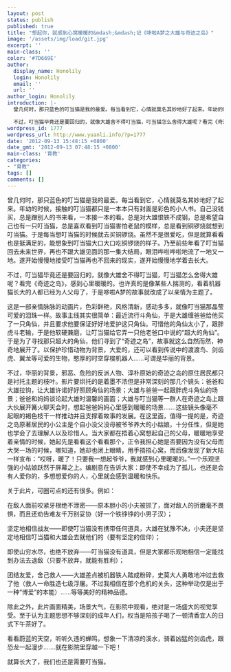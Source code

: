 ```yaml
---
layout: post
status: publish
published: true
title: "想起你，就感到心窝暖暖的&mdash;&mdash;记《哆啦A梦之大雄与奇迹之岛》"
image: '/assets/img/load/git.jpg'
excerpt: ''
main-class: ''
color: '#7D669E'
author:
  display_name: Honolily
  login: Honolily
  email: ''
  url: ''
author_login: Honolily
introduction: |-
  曾几何时，那只蓝色的叮当猫是我的最爱。每当看到它，心情就莫名其妙地好了起来。年幼的时候，接触的叮当猫都只是一本本只有封面是彩色的小人书。自己没钱买，总是蹭别人的书来看，一本接一本的看。总是对大雄恨铁不成钢，总是希望自己也有一只叮当猫，总是喜欢看到叮当猫害怕老鼠的模样，总是看到铜锣烧就想到叮当猫。于是每当想叮当猫的时候就去买铜锣烧。虽然不是很爱吃，但是就算看看也是挺满足的，能想象到叮当猫大口大口吃铜锣烧的样子。乃至前些年看了叮当猫回去未来世界，再也不跟大雄见面的那一集大结局，眼泪哗啦哗啦地流了一地又一地。遂开始慢慢地接受叮当猫再也不回来的现实，遂开始慢慢地学着去长大。

  不过，叮当猫毕竟还是要回归的，就像大雄舍不得叮当猫，叮当猫怎么舍得大雄呢？看完《奇迹之岛》，感到心里暖暖的。也许真的是像某些人揣测的，看着机器猫长大的人都已经为人父母了，于是哆啦A梦的故事就改成了以亲情为主题了。
wordpress_id: 1777
wordpress_url: http://www.yuanli.info/?p=1777
date: '2012-09-13 15:48:15 +0800'
date_gmt: '2012-09-13 07:48:15 +0800'
main-class: '育教'
categories:
- "育教"
tags: []
comments: []
---
```

曾几何时，那只蓝色的叮当猫是我的最爱。每当看到它，心情就莫名其妙地好了起来。年幼的时候，接触的叮当猫都只是一本本只有封面是彩色的小人书。自己没钱买，总是蹭别人的书来看，一本接一本的看。总是对大雄恨铁不成钢，总是希望自己也有一只叮当猫，总是喜欢看到叮当猫害怕老鼠的模样，总是看到铜锣烧就想到叮当猫。于是每当想叮当猫的时候就去买铜锣烧。虽然不是很爱吃，但是就算看看也是挺满足的，能想象到叮当猫大口大口吃铜锣烧的样子。乃至前些年看了叮当猫回去未来世界，再也不跟大雄见面的那一集大结局，眼泪哗啦哗啦地流了一地又一地。遂开始慢慢地接受叮当猫再也不回来的现实，遂开始慢慢地学着去长大。

不过，叮当猫毕竟还是要回归的，就像大雄舍不得叮当猫，叮当猫怎么舍得大雄呢？看完《奇迹之岛》，感到心里暖暖的。也许真的是像某些人揣测的，看着机器猫长大的人都已经为人父母了，于是哆啦A梦的故事就改成了以亲情为主题了。

这是一部亲情脉脉的动画片，色彩鲜艳，风格清新，感动多多，就像叮当猫那晶莹可爱的泪珠一样。故事主线其实很简单：最近流行斗角仙，于是大雄缠爸爸给他买了一只角仙，并且要求他要保证好好地爱护这只角仙。可惜他的角仙太小了，跟胖虎斗老输，于是他软硬兼磨，让叮当猫给它弄一只他老爸口中说的&ldquo;超大的角仙&rdquo;。于是为了寻找那只超大的角仙，他们寻到了&ldquo;奇迹之岛&rdquo;，故事就这么自然而然，神奇地展开了。以保护珍惜动物为背景，大爱的，还可以看到传说中的渡渡鸟、剑齿虎、翼龙等可爱的生物，憨厚的时空穿梭机器人&hellip;&hellip;可谓是华丽的背景。

不过，华丽的背景，邪恶、危险的反派人物、淳朴原始的奇迹之岛的原住居民都只是衬托主题的枝叶。影片要烘托的是着墨不浓但是非常深刻的那几个镜头：爸爸和大雄拉钩，让大雄许诺好好照顾角仙的场景；大雄与爸爸一起跟胖虎斗角仙的场景；爸爸和妈妈谈论起大雄时温馨的画面；大雄与叮当猫等一群人在奇迹之岛上跟大伙展开篝火聊天会时，想起爸爸妈妈心里感到暖暖的场景&hellip;&hellip;.这些镜头像毫不起眼的褐色枝干一样推动并且支撑着故事的发展。在这里面，值得一提的是，奇迹之岛原著居民的小公主是个自小没父没母被爷爷养大的小姑娘，十分任性，但是她也学会了去理解人以及珍惜人。当大家都在捂着心窝想起自己的父母，暖暖地享受着亲情的时候，她起先是看看这个看看那个，正令我担心她是否要因为没有父母而大哭一场的时候，哪知道，她却也闭上眼睛，用手捂捂心窝，而后像发现了新大陆一样宣布：&ldquo;哎呀，暖了！只要我一想起爷爷，我就感到心里暖暖的。&rdquo;一个乐观坚强的小姑娘跃然于屏幕之上。编剧意在告诉大家：即使不幸成为了孤儿，也还是会有人爱你的，多想想爱你的人，心里就会感到温暖和快乐。

关于此片，可圈可点的还有很多。例如：

在敌人面前咬紧牙根绝不泄密&mdash;&mdash;原本胆小的小夫被抓了，面对敌人的折磨毫不畏惧，而且还劝告难友千万别妥协（好一个铁铮铮的小男子汉）；

坚定地相信战友&mdash;&mdash;即使叮当猫没有携带任何道具，大雄在犹豫不决，小夫还是坚定地相信叮当猫和大雄会去就他们的（要有坚定的信仰）；

即使山穷水尽，也绝不放弃&mdash;&mdash;叮当猫没有道具，但是大家都乐观地相信一定能找到办法去退敌（只要不放弃，就能有胜利）；

团结友爱，舍己救人&mdash;&mdash;大雄差点被机器铁人踏成粉碎，史莫大人勇敢地冲过去救了他（救人一命胜造七级浮屠。不过我相信在那个危机的关头，这种举动仅是出于一种&ldquo;博爱&rdquo;的本能）&hellip;&hellip;等等美好的精神品德。

除此之外，此片画面精美，场景大气，在影院中观看，绝对是一场盛大的视觉享受。至于认为主题思想不够深刻的成年人们，权当是陪孩子喝了一顿清香宜人的日式下午茶好了。

看看蔚蓝的天空，听听久违的蝉鸣，想象一下清凉的溪水，骑着凶猛的剑齿虎，跟恐龙一起漫步&hellip;&hellip;.就在影院里穿越一下吧！

 就算长大了，我们也还是需要叮当猫。

